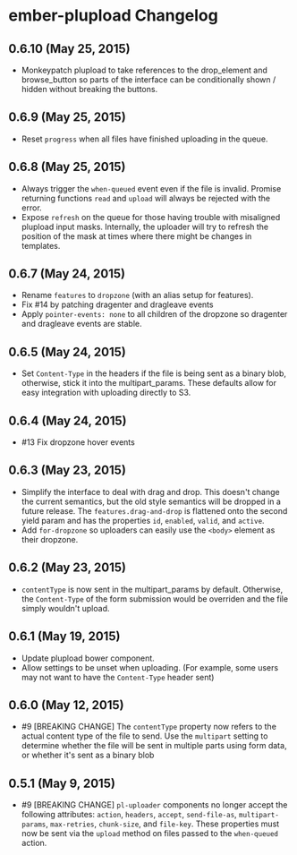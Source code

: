 # ember-plupload Changelog

## 0.6.10 (May 25, 2015)
* Monkeypatch plupload to take references to the drop_element and browse_button so parts of the interface can be conditionally shown / hidden without breaking the buttons.

## 0.6.9 (May 25, 2015)
* Reset `progress` when all files have finished uploading in the queue.

## 0.6.8 (May 25, 2015)
* Always trigger the `when-queued` event even if the file is invalid. Promise returning functions `read` and `upload` will always be rejected with the error.
* Expose `refresh` on the queue for those having trouble with misaligned plupload input masks. Internally, the uploader will try to refresh the position of the mask at times where there might be changes in templates.

## 0.6.7 (May 24, 2015)
* Rename `features` to `dropzone` (with an alias setup for features).
* Fix #14 by patching dragenter and dragleave events
* Apply `pointer-events: none` to all children of the dropzone so dragenter and dragleave events are stable.

## 0.6.5 (May 24, 2015)
* Set `Content-Type` in the headers if the file is being sent as a binary blob, otherwise, stick it into the multipart_params. These defaults allow for easy integration with uploading directly to S3.

## 0.6.4 (May 24, 2015)
* #13 Fix dropzone hover events

## 0.6.3 (May 23, 2015)
* Simplify the interface to deal with drag and drop. This doesn't change the current semantics, but the old style semantics will be dropped in a future release. The `features.drag-and-drop` is flattened onto the second yield param and has the properties `id`, `enabled`, `valid`, and `active`.
* Add `for-dropzone` so uploaders can easily use the `<body>` element as their dropzone.

## 0.6.2 (May 23, 2015)
* `contentType` is now sent in the multipart_params by default. Otherwise, the `Content-Type` of the form submission would be overriden and the file simply wouldn't upload.

## 0.6.1 (May 19, 2015)
* Update plupload bower component.
* Allow settings to be unset when uploading. (For example, some users may not want to have the `Content-Type` header sent)

## 0.6.0 (May 12, 2015)
* #9 [BREAKING CHANGE] The `contentType` property now refers to the actual content type of the file to send. Use the `multipart` setting to determine whether the file will be sent in multiple parts using form data, or whether it's sent as a binary blob

## 0.5.1 (May 9, 2015)
* #9 [BREAKING CHANGE] `pl-uploader` components no longer accept the following attributes: `action`, `headers`, `accept`, `send-file-as`, `multipart-params`, `max-retries`, `chunk-size`, and `file-key`. These properties must now be sent via the `upload` method on files passed to the `when-queued` action.

